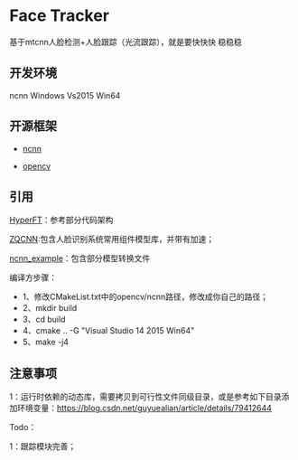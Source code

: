 # Face Tracker
基于mtcnn人脸检测+人脸跟踪（光流跟踪），就是要快快快 稳稳稳

## 开发环境
ncnn Windows Vs2015 Win64

## 开源框架
+ [ncnn](https://github.com/Tencent/ncnn)

+ [opencv](https://github.com/opencv/opencv)

## 引用
[HyperFT](https://github.com/zeusees/HyperFT)：参考部分代码架构

[ZQCNN](https://github.com/zuoqing1988/ZQCNN):包含人脸识别系统常用组件模型库，并带有加速；

[ncnn_example](git@github.com:MirrorYuChen/ncnn_example.git)：包含部分模型转换文件

编译方步骤：

+ 1、修改CMakeList.txt中的opencv/ncnn路径，修改成你自己的路径；
+ 2、mkdir build
+ 3、cd build
+ 4、cmake .. -G "Visual Studio 14 2015 Win64"
+ 5、make -j4


## 注意事项

1：运行时依赖的动态库，需要拷贝到可行性文件同级目录，或是参考如下目录添加环境变量：https://blog.csdn.net/guyuealian/article/details/79412644

Todo：

1：跟踪模块完善；

